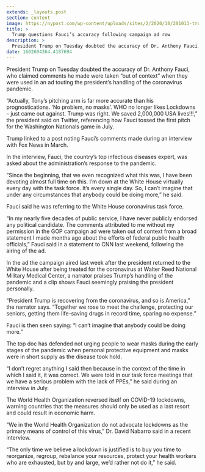 ```yaml
--- 
extends: _layouts.post 
section: content 
image: https://nypost.com/wp-content/uploads/sites/2/2020/10/201013-trump-criticizes-fauci.jpg?quality=90&strip=all&w=1200 
title: > 
  Trump questions Fauci’s accuracy following campaign ad row 
description: > 
  President Trump on Tuesday doubted the accuracy of Dr. Anthony Fauci, who claimed comments he made were taken “out of context” when they were used in an ad touting the president’s handling of the coronavirus pandemic.Trump linked to a post noting Fauci’s comments made during an interview with Fox News in March.In the interview, Fauci, the country’s top infectious diseases expert, was asked about the administration’s response to the pandemic.Fauci said he was referring to the White House coronavirus task force.“President Trump is recovering from the coronavirus, and so is America,” the narrator says. 
date: 1602604364.4187694 
--- 
```

President Trump on Tuesday doubted the accuracy of Dr. Anthony Fauci, who claimed comments he made were taken “out of context” when they were used in an ad touting the president’s handling of the coronavirus pandemic.

“Actually, Tony’s pitching arm is far more accurate than his prognostications. ‘No problem, no masks’. WHO no longer likes Lockdowns – just came out against. Trump was right. We saved 2,000,000 USA lives!!!,” the president said on Twitter, referencing how Fauci tossed the first pitch for the Washington Nationals game in July.

Trump linked to a post noting Fauci’s comments made during an interview with Fox News in March.

In the interview, Fauci, the country’s top infectious diseases expert, was asked about the administration’s response to the pandemic.

“Since the beginning, that we even recognized what this was, I have been devoting almost full time on this. I’m down at the White House virtually every day with the task force. It’s every single day. So, I can’t imagine that under any circumstances that anybody could be doing more,” he said.

Fauci said he was referring to the White House coronavirus task force.

“In my nearly five decades of public service, I have never publicly endorsed any political candidate. The comments attributed to me without my permission in the GOP campaign ad were taken out of context from a broad statement I made months ago about the efforts of federal public health officials,” Fauci said in a statement to CNN last weekend, following the airing of the ad.

In the ad the campaign aired last week after the president returned to the White House after being treated for the coronavirus at Walter Reed National Military Medical Center, a narrator praises Trump’s handling of the pandemic and a clip shows Fauci seemingly praising the president personally.

“President Trump is recovering from the coronavirus, and so is America,” the narrator says. “Together we rose to meet the challenge, protecting our seniors, getting them life-saving drugs in record time, sparing no expense.”

Fauci is then seen saying: “I can’t imagine that anybody could be doing more.”

The top doc has defended not urging people to wear masks during the early stages of the pandemic when personal protective equipment and masks were in short supply as the disease took hold.

“I don’t regret anything I said then because in the context of the time in which I said it, it was correct. We were told in our task force meetings that we have a serious problem with the lack of PPEs,” he said during an interview in July.

The World Health Organization reversed itself on COVID-19 lockdowns, warning countries that the measures should only be used as a last resort and could result in economic harm.

“We in the World Health Organization do not advocate lockdowns as the primary means of control of this virus,” Dr. David Nabarro said in a recent interview.

“The only time we believe a lockdown is justified is to buy you time to reorganize, regroup, rebalance your resources, protect your health workers who are exhausted, but by and large, we’d rather not do it,” he said.
